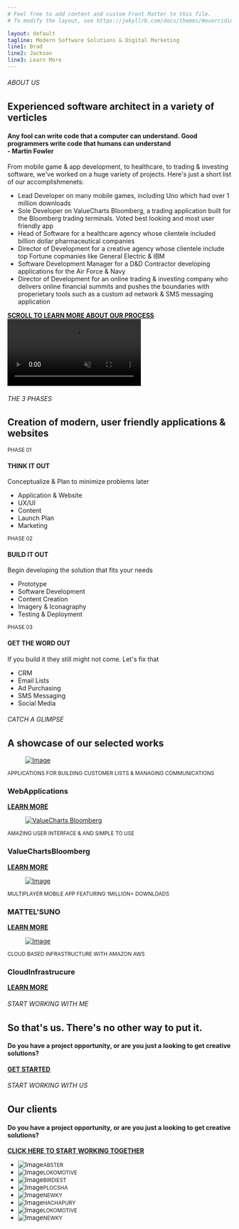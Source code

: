```yaml
---
# Feel free to add content and custom Front Matter to this file.
# To modify the layout, see https://jekyllrb.com/docs/themes/#overriding-theme-defaults

layout: default
tagline: Modern Software Solutions & Digital Marketing
line1: Brad
line2: Jackson
line3: Learn More
---
```

<section class="intro">
  <div class="container">
    <div class="row">
      <div class="col-12 wow fadeIn">
        <h6>ABOUT US</h6>
        <h2 data-text="Digital">Experienced software architect in a variety of verticles</h2>
      </div>
      <!-- end col-12 -->
      <div class="col-lg-5 wow fadeIn">
        <h4>Any fool can write code that a computer can understand. Good programmers write code that humans can understand<br />- Martin Fowler</h4>
      </div>
      <!-- end col-5 -->
      <div class="col-lg-7 wow fadeIn" data-wow-delay="0.10s">
        <p>From mobile game &amp; app development, to healthcare, to trading &amp; investing software, we've worked on a huge variety of projects. Here's just a short list of our accomplishmenets:</p>
        <p>
          <ul>
            <li>Lead Developer on many mobile games, including Uno which had over 1 million downloads</li>
            <li>Sole Developer on ValueCharts Bloomberg, a trading application built for the Bloomberg trading terminals. Voted best looking and most user friendly app</li>
            <li>Head of Software for a healthcare agency whose clientele included billion dollar pharmaceutical companies</li>
            <li>Director of Development for a creative agency whose clientele include top Fortune copmanies like General Electric &amp; IBM</li>
            <li>Software Development Manager for a D&amp;D Contractor developing applications for the Air Force &amp; Navy</li>
            <li>Director of Development for an online trading &amp; investing company who delivers online financial summits and pushes the boundaries with properietary tools such as a custom ad network &amp; SMS messaging application</li>
          </ul>
        </p>
        <div class="custom-link wow fadeIn"> <a href="#">
          <div class="lines"> <span></span> <span></span> </div>
          <!-- end lines --> 
          <b>SCROLL TO LEARN MORE ABOUT OUR PROCESS</b></a> </div>
        <!-- end custom-link --> 
      </div>
      <!-- end col-7 --> 
    </div>
    <!-- end row --> 
  </div>
  <!-- end container --> 
</section>
<!-- end intro -->
<section class="services-content-block">
  <div class="video-bg">
    <video src="videos/video.mp4?v=1.0.0" muted loop autoplay></video>
  </div>
  <!-- end video-bg -->
  <div class="container">
    <div class="row">
      <div class="col-12 wow fadeIn">
        <h6>THE 3 PHASES</h6>
        <h2>Creation of modern, user friendly applications &amp; websites </h2>
      </div>
      <!-- end col-12 -->
      <div class="col-md-4 wow fadeIn" data-wow-delay="0s">
        <div class="content-box">
          <div class="left"><small>PHASE 01</small><span></span></div>
          <!-- end left -->
          <div class="right">
            <h4>THINK IT OUT</h4>
            <p>Conceptualize &amp; Plan to minimize problems later</p>
            <ul>
              <li>Application &amp; Website</li>
              <li>UX/UI</li>
              <li>Content</li>
              <li>Launch Plan</li>
              <li>Marketing</li>
            </ul>
          </div>
          <!-- end right --> 
        </div>
        <!-- end content-box --> 
      </div>
      <!-- end col-4 -->
      <div class="col-md-4 wow fadeIn" data-wow-delay="0.05s">
        <div class="content-box">
          <div class="left"><small>PHASE 02</small><span></span></div>
          <!-- end left -->
          <div class="right">
            <h4>BUILD IT OUT</h4>
            <p>Begin developing the solution that fits your needs</p>
            <ul>
              <li>Prototype</li>
              <li>Software Development</li>
              <li>Content Creation</li>
              <li>Imagery &amp; Iconagraphy</li>
              <li>Testing &amp; Deployment</li>
            </ul>
          </div>
          <!-- end right --> 
        </div>
        <!-- end content-box --> 
      </div>
      <!-- end col-4 -->
      <div class="col-md-4 wow fadeIn" data-wow-delay="0.10s">
        <div class="content-box">
          <div class="left"><small>PHASE 03</small><span></span></div>
          <!-- end left -->
          <div class="right">
            <h4>GET THE WORD OUT</h4>
            <p>If you build it they still might not come. Let's fix that</p>
            <ul>
              <li>CRM</li>
              <li>Email Lists</li>
              <li>Ad Purchasing</li>
              <li>SMS Messaging</li>
              <li>Social Media</li>
            </ul>
          </div>
          <!-- end right --> 
        </div>
        <!-- end content-box --> 
      </div>
      <!-- end col-4 --> 
    </div>
    <!-- end row --> 
  </div>
  <!-- end container --> 
</section>
<!-- end services-content-block -->
<section class="works">
  <div class="container">
    <div class="row">
      <div class="col-12 wow fadeIn">
        <h6>CATCH A GLIMPSE</h6>
        <h2 data-text="Works">A showcase of our selected works</h2>
      </div>
      <!-- end col-12 -->
      <div class="col-12">
        <div class="project-box wow fadeIn" data-bg="#faf8ed">
          <figure> <a href="images/featured01.jpg" data-fancybox><img src="images/featured01.jpg" alt="Image"></a></figure>
          <div class="content-box">
            <div class="inner"> <small>APPLICATIONS FOR BUILDING CUSTOMER LISTS &AMP; MANAGING COMMUNICATIONS</small>
              <h3><span>Web</span>Applications</h3>
              <div class="custom-link"> <a href="/web-applications">
                <div class="lines"> <span></span> <span></span> </div>
                <!-- end lines --> 
                <b>LEARN MORE</b></a> </div>
              <!-- end custom-link --> 
            </div>
            <!-- end inner --> 
          </div>
          <!-- end content-box --> 
        </div>
        <!-- end project-box -->
        <div class="project-box wow fadeIn" data-bg="#ece6f4">
          <figure> <a href="images/featured02.png" data-fancybox><img src="images/featured02.png" alt="ValueCharts Bloomberg"></a></figure>
          <div class="content-box">
            <div class="inner"> <small>AMAZING USER INTERFACE &amp; AND SIMPLE TO USE</small>
              <h3><span>ValueCharts</span>Bloomberg</h3>
              <div class="custom-link"> <a href="/valuecharts-bloomberg">
                <div class="lines"> <span></span> <span></span> </div>
                <!-- end lines --> 
                <b>LEARN MORE</b></a> </div>
              <!-- end custom-link --> 
            </div>
            <!-- end inner --> 
          </div>
          <!-- end content-box --> 
        </div>
        <!-- end project-box -->
        <div class="project-box wow fadeIn" data-bg="#ebf8f3">
          <figure> <a href="images/featured03.jpg" data-fancybox><img src="images/featured03.jpg" alt="Image"></a></figure>
          <div class="content-box">
            <div class="inner"> <small>MULTIPLAYER MOBILE APP FEATURING 1MILLION+ DOWNLOADS</small>
              <h3><span>MATTEL'S</span>UNO</h3>
              <div class="custom-link"> <a href="/uno">
                <div class="lines"> <span></span> <span></span> </div>
                <!-- end lines --> 
                <b>LEARN MORE</b></a> </div>
              <!-- end custom-link --> 
            </div>
            <!-- end inner --> 
          </div>
          <!-- end content-box --> 
        </div>
        <!-- end project-box --> 
        <div class="project-box wow fadeIn" data-bg="#faf8ed">
          <figure> <a href="images/featured04.jpg" data-fancybox><img src="images/featured04.jpg" alt="Image"></a></figure>
          <div class="content-box">
            <div class="inner"> <small>CLOUD BASED INFRASTRUCTURE WITH AMAZON AWS</small>
              <h3><span>Cloud</span>Infrastrucure</h3>
              <div class="custom-link"> <a href="/cloud-infrastructure">
                <div class="lines"> <span></span> <span></span> </div>
                <!-- end lines --> 
                <b>LEARN MORE</b></a> </div>
              <!-- end custom-link --> 
            </div>
            <!-- end inner -->  
          </div>
          <!-- end content-box --> 
        </div>
        <!-- end project-box -->
      </div>
      <!-- end col-12 --> 
    </div>
    <!-- end row --> 
  </div>
  <!-- end container --> 
</section>
<!-- end works -->
<section class="work-with-us">
  <div class="container">
    <div class="row">
      <div class="col-12 wow fadeIn">
        <h6>START WORKING WITH ME</h6>
        <h2 data-text="Hire us">So that's us. There's no other way to put it.</h2>
      </div>
      <!-- end col-12 -->
      <div class="col-lg-5 col-md-8 wow fadeIn">
        <h4>Do you have a project opportunity, or are you just a looking to get creative solutions?</h4>
        <div class="custom-link wow fadeIn"> <a href="#">
          <div class="lines"> <span></span> <span></span> </div>
          <!-- end lines --> 
          <b>GET STARTED</b></a> </div>
        <!-- end custom-link --> 
      </div>
      <!-- end col-5 --> 
    </div>
    <!-- end row --> 
  </div>
  <!-- end container --> 
</section>
<!-- end work-with-us -->
<section class="clients">
  <div class="container">
    <div class="row">
      <div class="col-lg-5 wow fadeIn">
        <h6>START WORKING WITH US</h6>
        <h2>Our clients</h2>
        <h4>Do you have a project opportunity, or are you just a looking to get creative solutions?</h4>
        <div class="custom-link wow fadeIn"> <a href="#">
          <div class="lines"> <span></span> <span></span> </div>
          <!-- end lines --> 
          <b>CLICK HERE TO START WORKING TOGETHER</b></a> </div>
        <!-- end custom-link --> 
      </div>
      <!-- end col-4 -->
      <div class="col-lg-7 wow fadeIn" data-wow-delay="0.10s">
        <ul>
          <li><img src="images/logo01.png" alt="Image"><small>ABSTER</small></li>
          <li><img src="images/logo02.png" alt="Image"><small>LOKOMOTIVE</small></li>
          <li><img src="images/logo03.png" alt="Image"><small>BIRDIEST</small></li>
          <li><img src="images/logo04.png" alt="Image"><small>PLOCSHA</small></li>
          <li><img src="images/logo05.png" alt="Image"><small>NEWKY</small></li>
          <li><img src="images/logo06.png" alt="Image"><small>HACHAPURY</small></li>
          <li><img src="images/logo02.png" alt="Image"><small>LOKOMOTIVE</small></li>
          <li><img src="images/logo05.png" alt="Image"><small>NEWKY</small></li>
        </ul>
      </div>
      <!-- end col-7 --> 
    </div>
    <!-- end row --> 
  </div>
  <!-- end container --> 
</section>
<!-- end clients -->